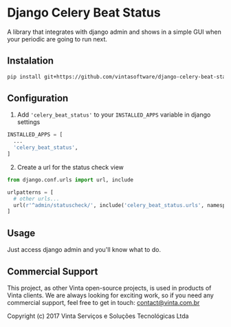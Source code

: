 # Django Celery Beat Status

A library that integrates with django admin and shows in a simple GUI when your periodic are going to run next.

## Instalation

``` bash
pip install git+https://github.com/vintasoftware/django-celery-beat-status.git#master
```

## Configuration

1. Add `'celery_beat_status'` to your `INSTALLED_APPS` variable in django settings

``` python
INSTALLED_APPS = [
  ...
  'celery_beat_status',
]
```

2. Create a url for the status check view

```python
from django.conf.urls import url, include

urlpatterns = [
  # other urls...
  url(r'^admin/statuscheck/', include('celery_beat_status.urls', namespace="celery_beat_status")),`
]
```

## Usage

Just access django admin and you'll know what to do.


## Commercial Support

This project, as other Vinta open-source projects, is used in products of Vinta clients. We are always looking for exciting work, so if you need any commercial support, feel free to get in touch: contact@vinta.com.br

Copyright (c) 2017 Vinta Serviços e Soluções Tecnológicas Ltda